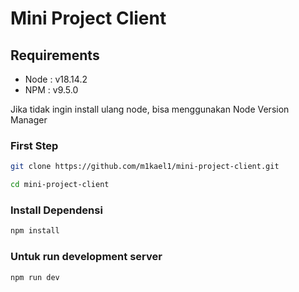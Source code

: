 # Mini Project Client

## Requirements
- Node : v18.14.2
- NPM : v9.5.0 <br>

Jika tidak ingin install ulang node, bisa menggunakan Node Version Manager

### First Step
```bash
git clone https://github.com/m1kael1/mini-project-client.git
```

```bash
cd mini-project-client
```

### Install Dependensi
```bash
npm install
```

### Untuk run development server
```bash
npm run dev
```
